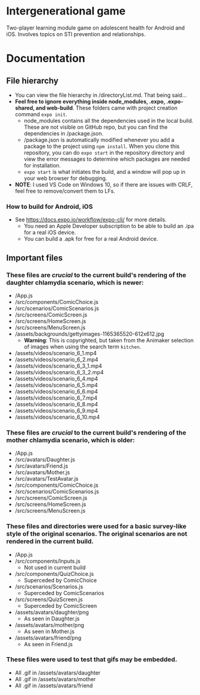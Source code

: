 # Intergenerational game
Two-player learning module game on adolescent health for Android and iOS. Involves topics on STI prevention and relationships.

# Documentation
## File hierarchy
* You can view the file hierarchy in /directoryList.md. That being said... 
* __Feel free to ignore everything inside node_modules, .expo, .expo-shared, and web-build__. These folders came with project creation command `expo init`. 
    - node_modules contains all the dependencies used in the local build. These are not visible on GitHub repo, but you can find the dependencies in /package.json. 
    - /package.json is automatically modified whenever you add a package to the project using `npm install`. When you clone this repository, you can do `expo start` in the repository directory and view the error messages to determine which packages are needed for installation. 
    - `expo start` is what initiates the build, and a window will pop up in your web browser for debugging. 
* __NOTE__: I used VS Code on Windows 10, so if there are issues with CRLF, feel free to remove/convert them to LFs. 

### How to build for Android, iOS
* See https://docs.expo.io/workflow/expo-cli/ for more details.
    - You need an Apple Developer subscription to be able to build an .ipa for a real iOS device.
    - You can build a .apk for free for a real Android device.

## Important files
### These files are _crucial_ to the current build's rendering of the daughter chlamydia scenario, which is newer:
* /App.js
* /src/components/ComicChoice.js
* /src/scenarios/ComicScenarios.js
* /src/screens/ComicScreen.js
* /src/screens/HomeScreen.js
* /src/screens/MenuScreen.js
* /assets/backgrounds/gettyimages-1165365520-612x612.jpg
    - __Warning__: This is copyrighted, but taken from the Animaker selection of images when using the search term `kitchen`. 
* /assets/videos/scenario_6_1.mp4
* /assets/videos/scenario_6_2.mp4
* /assets/videos/scenario_6_3_1.mp4
* /assets/videos/scenario_6_3_2.mp4
* /assets/videos/scenario_6_4.mp4
* /assets/videos/scenario_6_5.mp4
* /assets/videos/scenario_6_6.mp4
* /assets/videos/scenario_6_7.mp4
* /assets/videos/scenario_6_8.mp4
* /assets/videos/scenario_6_9.mp4
* /assets/videos/scenario_6_10.mp4

### These files are _crucial_ to the current build's rendering of the mother chlamydia scenario, which is older:
* /App.js
* /src/avatars/Daughter.js
* /src/avatars/Friend.js
* /src/avatars/Mother.js
* /src/avatars/TestAvatar.js
* /src/components/ComicChoice.js
* /src/scenarios/ComicScenarios.js
* /src/screens/ComicScreen.js
* /src/screens/HomeScreen.js
* /src/screens/MenuScreen.js

### These files and directories were used for a basic survey-like style of the original scenarios. The original scenarios are not rendered in the current build. 
* /App.js
* /src/components/Inputs.js
    - Not used in current build
* /src/components/QuizChoice.js
    - Superceded by ComicChoice
* /src/scenarios/Scenarios.js
    - Superceded by ComicScenarios
* /src/screens/QuizScreen.js
    - Superceded by ComicScreen
* /assets/avatars/daughter/png
    - As seen in Daughter.js
* /assets/avatars/mother/png
    - As seen in Mother.js
* /assets/avatars/friend/png
    - As seen in Friend.js

### These files were used to test that gifs may be embedded.
* All .gif in /assets/avatars/daughter
* All .gif in /assets/avatars/mother
* All .gif in /assets/avatars/friend
